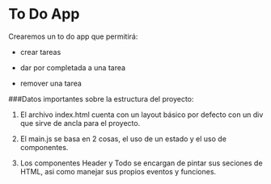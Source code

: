# To Do App
Crearemos un to do app que permitirá:

* crear tareas

* dar por completada a una tarea

* remover una tarea

###Datos importantes sobre la estructura del proyecto:

1. El archivo index.html cuenta con un layout básico por defecto con un div que sirve de ancla para el proyecto.

2. El main.js se basa en 2 cosas, el uso de un estado y el uso de componentes.

3. Los componentes Header y Todo se encargan de pintar sus seciones de HTML, asi como manejar sus propios eventos y funciones.

